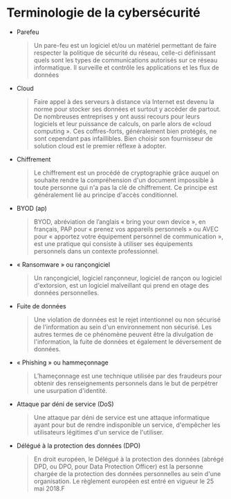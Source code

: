 # Terminologie de la cybersécurité

* Parefeu
    >Un pare-feu est un logiciel et/ou un matériel permettant de faire respecter la politique de sécurité du réseau, celle-ci définissant quels sont les types de communications autorisés sur ce réseau informatique. Il surveille et contrôle les applications et les flux de données

* Cloud
    >Faire appel à des serveurs à distance via Internet est devenu la norme pour stocker ses données et surtout y accéder de partout. De nombreuses entreprises y ont aussi recours pour leurs logiciels et leur puissance de calculs, on parle alors de «cloud computing ». Ces coffres-forts, généralement bien protégés, ne sont cependant pas infaillibles. Bien choisir son fournisseur de solution cloud est le premier réflexe à adopter.

* Chiffrement
    >Le chiffrement est un procédé de cryptographie grâce auquel on souhaite rendre la compréhension d'un document impossible à toute personne qui n'a pas la clé de chiffrement. Ce principe est généralement lié au principe d'accès conditionnel.

* BYOD (ap)
    >BYOD, abréviation de l’anglais « bring your own device », en français, PAP pour « prenez vos appareils personnels » ou AVEC pour « apportez votre équipement personnel de communication », est une pratique qui consiste à utiliser ses équipements personnels dans un contexte professionnel.

* « Ransomware » ou rançongiciel
    >Un rançongiciel, logiciel rançonneur, logiciel de rançon ou logiciel d'extorsion, est un logiciel malveillant qui prend en otage des données personnelles.

* Fuite de données
    >Une violation de données est le rejet intentionnel ou non sécurisé de l'information au sein d'un environnement non sécurisé. Les autres termes de ce phénomène peuvent être la divulgation de l'information, la fuite de données et également le déversement de données.

* « Phishing » ou hammeçonnage
    >L’hameçonnage est une technique utilisée par des fraudeurs pour obtenir des renseignements personnels dans le but de perpétrer une usurpation d'identité.
    
* Attaque par déni de service (DoS)
    >Une attaque par déni de service est une attaque informatique ayant pour but de rendre indisponible un service, d'empêcher les utilisateurs légitimes d'un service de l'utiliser.

* Délégué à la protection des données (DPO)
    >En droit européen, le Délégué à la protection des données (abrégé DPD, ou DPO, pour Data Protection Officer) est la personne chargée de la protection des données personnelles au sein d'une organisation. Le règlement européen est entré en vigueur le 25 mai 2018.F